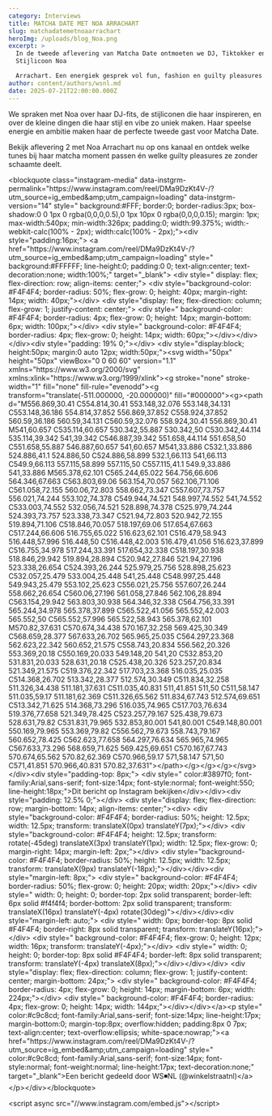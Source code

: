```yaml
---
category: Interviews
title: MATCHA DATE MET NOA ARRACHART
slug: matchadatemetnoaarrachart
heroImg: /uploads/blog_Noa.png
excerpt: >
  In de tweede aflevering van Matcha Date ontmoeten we DJ, Tiktokker en
  Stijlicoon Noa 

  Arrachart. Een energiek gesprek vol fun, fashion en guilty pleasures.
author: content/authors/wsnl.md
date: 2025-07-21T22:00:00.000Z
---
```


We spraken met Noa over haar DJ-fits, de stijliconen die haar inspireren, en over de 
kleine dingen die haar stijl en vibe zo uniek maken. Haar speelse energie en ambitie 
maken haar de perfecte tweede gast voor Matcha Date. 


Bekijk aflevering 2 met Noa Arrachart nu op ons kanaal en ontdek welke tunes bij haar 
matcha moment passen én welke guilty pleasures ze zonder schaamte deelt. 

\<blockquote class="instagram-media" data-instgrm-permalink="https\://www\.instagram.com/reel/DMa9DzKt4V-/?utm\_source=ig\_embed\&amp;utm\_campaign=loading" data-instgrm-version="14" style=" background:#FFF; border:0; border-radius:3px; box-shadow:0 0 1px 0 rgba(0,0,0,0.5),0 1px 10px 0 rgba(0,0,0,0.15); margin: 1px; max-width:540px; min-width:326px; padding:0; width:99.375%; width:-webkit-calc(100% - 2px); width:calc(100% - 2px);">\<div style="padding:16px;"> \<a href="https\://www\.instagram.com/reel/DMa9DzKt4V-/?utm\_source=ig\_embed\&amp;utm\_campaign=loading" style=" background:#FFFFFF; line-height:0; padding:0 0; text-align:center; text-decoration:none; width:100%;" target="\_blank"> \<div style=" display: flex; flex-direction: row; align-items: center;"> \<div style="background-color: #F4F4F4; border-radius: 50%; flex-grow: 0; height: 40px; margin-right: 14px; width: 40px;">\</div> \<div style="display: flex; flex-direction: column; flex-grow: 1; justify-content: center;"> \<div style=" background-color: #F4F4F4; border-radius: 4px; flex-grow: 0; height: 14px; margin-bottom: 6px; width: 100px;">\</div> \<div style=" background-color: #F4F4F4; border-radius: 4px; flex-grow: 0; height: 14px; width: 60px;">\</div>\</div>\</div>\<div style="padding: 19% 0;">\</div> \<div style="display:block; height:50px; margin:0 auto 12px; width:50px;">\<svg width="50px" height="50px" viewBox="0 0 60 60" version="1.1" xmlns="https\://www\.w3.org/2000/svg" xmlns:xlink="https\://www\.w3.org/1999/xlink">\<g stroke="none" stroke-width="1" fill="none" fill-rule="evenodd">\<g transform="translate(-511.000000, -20.000000)" fill="#000000">\<g>\<path d="M556.869,30.41 C554.814,30.41 553.148,32.076 553.148,34.131 C553.148,36.186 554.814,37.852 556.869,37.852 C558.924,37.852 560.59,36.186 560.59,34.131 C560.59,32.076 558.924,30.41 556.869,30.41 M541,60.657 C535.114,60.657 530.342,55.887 530.342,50 C530.342,44.114 535.114,39.342 541,39.342 C546.887,39.342 551.658,44.114 551.658,50 C551.658,55.887 546.887,60.657 541,60.657 M541,33.886 C532.1,33.886 524.886,41.1 524.886,50 C524.886,58.899 532.1,66.113 541,66.113 C549.9,66.113 557.115,58.899 557.115,50 C557.115,41.1 549.9,33.886 541,33.886 M565.378,62.101 C565.244,65.022 564.756,66.606 564.346,67.663 C563.803,69.06 563.154,70.057 562.106,71.106 C561.058,72.155 560.06,72.803 558.662,73.347 C557.607,73.757 556.021,74.244 553.102,74.378 C549.944,74.521 548.997,74.552 541,74.552 C533.003,74.552 532.056,74.521 528.898,74.378 C525.979,74.244 524.393,73.757 523.338,73.347 C521.94,72.803 520.942,72.155 519.894,71.106 C518.846,70.057 518.197,69.06 517.654,67.663 C517.244,66.606 516.755,65.022 516.623,62.101 C516.479,58.943 516.448,57.996 516.448,50 C516.448,42.003 516.479,41.056 516.623,37.899 C516.755,34.978 517.244,33.391 517.654,32.338 C518.197,30.938 518.846,29.942 519.894,28.894 C520.942,27.846 521.94,27.196 523.338,26.654 C524.393,26.244 525.979,25.756 528.898,25.623 C532.057,25.479 533.004,25.448 541,25.448 C548.997,25.448 549.943,25.479 553.102,25.623 C556.021,25.756 557.607,26.244 558.662,26.654 C560.06,27.196 561.058,27.846 562.106,28.894 C563.154,29.942 563.803,30.938 564.346,32.338 C564.756,33.391 565.244,34.978 565.378,37.899 C565.522,41.056 565.552,42.003 565.552,50 C565.552,57.996 565.522,58.943 565.378,62.101 M570.82,37.631 C570.674,34.438 570.167,32.258 569.425,30.349 C568.659,28.377 567.633,26.702 565.965,25.035 C564.297,23.368 562.623,22.342 560.652,21.575 C558.743,20.834 556.562,20.326 553.369,20.18 C550.169,20.033 549.148,20 541,20 C532.853,20 531.831,20.033 528.631,20.18 C525.438,20.326 523.257,20.834 521.349,21.575 C519.376,22.342 517.703,23.368 516.035,25.035 C514.368,26.702 513.342,28.377 512.574,30.349 C511.834,32.258 511.326,34.438 511.181,37.631 C511.035,40.831 511,41.851 511,50 C511,58.147 511.035,59.17 511.181,62.369 C511.326,65.562 511.834,67.743 512.574,69.651 C513.342,71.625 514.368,73.296 516.035,74.965 C517.703,76.634 519.376,77.658 521.349,78.425 C523.257,79.167 525.438,79.673 528.631,79.82 C531.831,79.965 532.853,80.001 541,80.001 C549.148,80.001 550.169,79.965 553.369,79.82 C556.562,79.673 558.743,79.167 560.652,78.425 C562.623,77.658 564.297,76.634 565.965,74.965 C567.633,73.296 568.659,71.625 569.425,69.651 C570.167,67.743 570.674,65.562 570.82,62.369 C570.966,59.17 571,58.147 571,50 C571,41.851 570.966,40.831 570.82,37.631">\</path>\</g>\</g>\</g>\</svg>\</div>\<div style="padding-top: 8px;"> \<div style=" color:#3897f0; font-family:Arial,sans-serif; font-size:14px; font-style:normal; font-weight:550; line-height:18px;">Dit bericht op Instagram bekijken\</div>\</div>\<div style="padding: 12.5% 0;">\</div> \<div style="display: flex; flex-direction: row; margin-bottom: 14px; align-items: center;">\<div> \<div style="background-color: #F4F4F4; border-radius: 50%; height: 12.5px; width: 12.5px; transform: translateX(0px) translateY(7px);">\</div> \<div style="background-color: #F4F4F4; height: 12.5px; transform: rotate(-45deg) translateX(3px) translateY(1px); width: 12.5px; flex-grow: 0; margin-right: 14px; margin-left: 2px;">\</div> \<div style="background-color: #F4F4F4; border-radius: 50%; height: 12.5px; width: 12.5px; transform: translateX(9px) translateY(-18px);">\</div>\</div>\<div style="margin-left: 8px;"> \<div style=" background-color: #F4F4F4; border-radius: 50%; flex-grow: 0; height: 20px; width: 20px;">\</div> \<div style=" width: 0; height: 0; border-top: 2px solid transparent; border-left: 6px solid #f4f4f4; border-bottom: 2px solid transparent; transform: translateX(16px) translateY(-4px) rotate(30deg)">\</div>\</div>\<div style="margin-left: auto;"> \<div style=" width: 0px; border-top: 8px solid #F4F4F4; border-right: 8px solid transparent; transform: translateY(16px);">\</div> \<div style=" background-color: #F4F4F4; flex-grow: 0; height: 12px; width: 16px; transform: translateY(-4px);">\</div> \<div style=" width: 0; height: 0; border-top: 8px solid #F4F4F4; border-left: 8px solid transparent; transform: translateY(-4px) translateX(8px);">\</div>\</div>\</div> \<div style="display: flex; flex-direction: column; flex-grow: 1; justify-content: center; margin-bottom: 24px;"> \<div style=" background-color: #F4F4F4; border-radius: 4px; flex-grow: 0; height: 14px; margin-bottom: 6px; width: 224px;">\</div> \<div style=" background-color: #F4F4F4; border-radius: 4px; flex-grow: 0; height: 14px; width: 144px;">\</div>\</div>\</a>\<p style=" color:#c9c8cd; font-family:Arial,sans-serif; font-size:14px; line-height:17px; margin-bottom:0; margin-top:8px; overflow:hidden; padding:8px 0 7px; text-align:center; text-overflow:ellipsis; white-space:nowrap;">\<a href="https\://www\.instagram.com/reel/DMa9DzKt4V-/?utm\_source=ig\_embed\&amp;utm\_campaign=loading" style=" color:#c9c8cd; font-family:Arial,sans-serif; font-size:14px; font-style:normal; font-weight:normal; line-height:17px; text-decoration:none;" target="\_blank">Een bericht gedeeld door WS◾️NL (@winkelstraatnl)\</a>\</p>\</div>\</blockquote>

\<script async src="//www\.instagram.com/embed.js">\</script>
